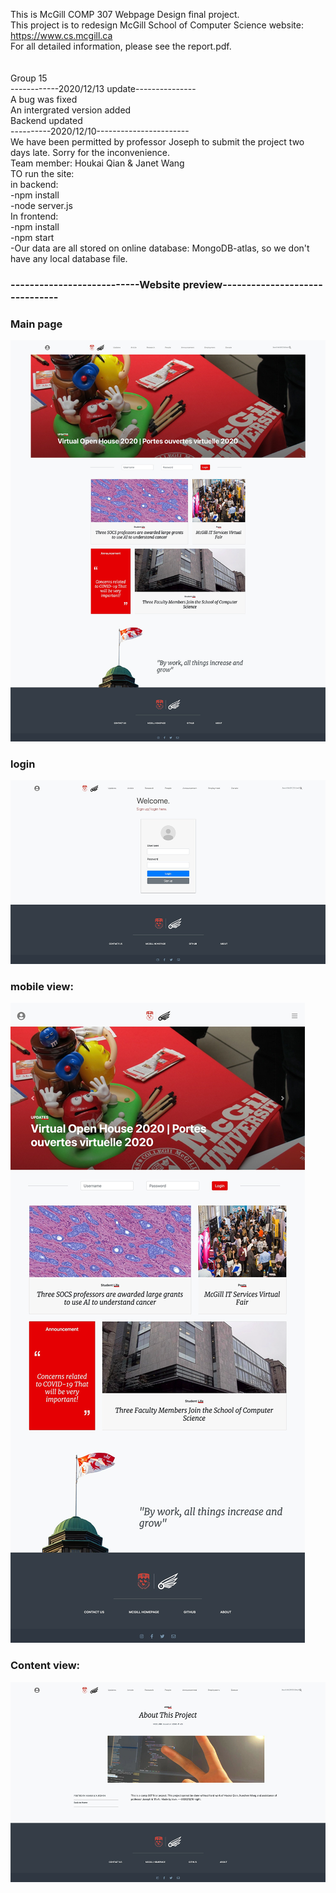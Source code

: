 This is McGill COMP 307 Webpage Design final project.<br>
This project is to redesign McGill School of Computer Science website: https://www.cs.mcgill.ca <br>
For all detailed information, please see the report.pdf.<br>
<br>
<br>
Group 15<br>
------------2020/12/13 update---------------<br>
A bug was fixed<br>
An intergrated version added<br>
Backend updated<br>
----------2020/12/10-----------------------<br>
We have been permitted by professor Joseph to submit the project two days late. Sorry for the inconvenience.<br>
Team member: Houkai Qian & Janet Wang<br>
TO run the site:<br>
    in backend:<br>
        -npm install<br>
        -node server.js<br>
    In frontend:<br>
        -npm install<br>
        -npm start<br>
-Our data are all stored on online database: MongoDB-atlas, so we don't have any local database file.

### ---------------------------Website preview-------------------------------

### Main page



![main_page](/main_page.png)



### login

![sign_in](/sign_in.png)



### mobile view:



![main_mobile](/main_mobile.png)





### Content view:

![content](/content.png)
